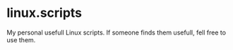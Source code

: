 # linux.scripts
My personal usefull Linux scripts. If someone finds them usefull, fell free to use them.
